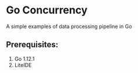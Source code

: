 # Go Concurrency
A simple examples of data processing pipeline in Go 

## Prerequisites:
1. Go 1.12.1
2. LiteIDE 
